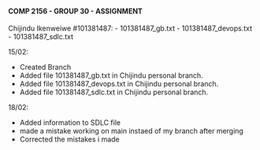 #### COMP 2156 - GROUP 30 - ASSIGNMENT

 Chijindu Ikenweiwe #101381487:
    - 101381487_gb.txt
    - 101381487_devops.txt
    - 101381487_sdlc.txt


15/02:
- Created Branch
- Added file 101381487_gb.txt in Chijindu personal branch.
- Added file 101381487_devops.txt in Chijindu personal branch.
- Added file 101381487_sdlc.txt in Chijindu personal branch.

18/02:
 - Added information to SDLC file
 - made a mistake working on main instaed of my branch after merging
 - Corrected the mistakes i made
